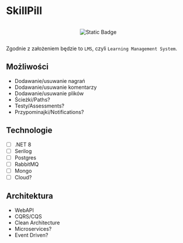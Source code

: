 # SkillPill

<div style="display: flex; flex-wrap: wrap; justify-content: center; align-items: center; text-align: center;">

  ![Static Badge](https://img.shields.io/badge/under-construction-yellow)
  
</div>

Zgodnie z założeniem będzie to `LMS`, czyli `Learning Management System`.


## Możliwości
- Dodawanie/usuwanie nagrań
- Dodawanie/usuwanie komentarzy
- Dodawanie/usuwanie plików
- Ścieżki/Paths?
- Testy/Assessments?
- Przypominajki/Notifications?


## Technologie
- [ ] .NET 8
- [ ] Serilog
- [ ] Postgres
- [ ] RabbitMQ
- [ ] Mongo
- [ ] Cloud?

## Architektura
- WebAPI
- CQRS/CQS
- Clean Architecture
- Microservices?
- Event Driven?
